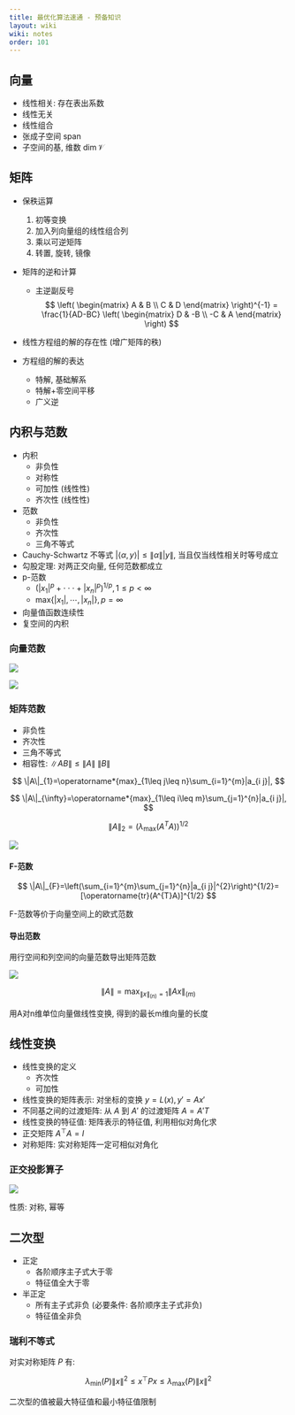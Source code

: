 ```yaml
---
title: 最优化算法速通 - 预备知识
layout: wiki
wiki: notes
order: 101
---
```


## 向量

- 线性相关: 存在表出系数
- 线性无关
- 线性组合
- 张成子空间 $\text{span}$
- 子空间的基, 维数 $\dim \mathcal{V}$

## 矩阵

- 保秩运算
  1. 初等变换
  2. 加入列向量组的线性组合列
  3. 乘以可逆矩阵
  4. 转置, 旋转, 镜像
- 矩阵的逆和计算
  - 主逆副反号
$$
\left(
\begin{matrix}
    A & B \\
    C & D
\end{matrix}
\right)^{-1} = 
\frac{1}{AD-BC}
\left(
\begin{matrix}
    D & -B \\
    -C & A
\end{matrix}
\right)
$$

- 线性方程组的解的存在性 (增广矩阵的秩)
- 方程组的解的表达
  - 特解, 基础解系
  - 特解+零空间平移
  - 广义逆

## 内积与范数

- 内积
  - 非负性
  - 对称性
  - 可加性 (线性性)
  - 齐次性 (线性性)
- 范数
  - 非负性
  - 齐次性
  - 三角不等式
- Cauchy-Schwartz 不等式 $|\langle\alpha,y\rangle|\leq\|\alpha\||y\|$, 当且仅当线性相关时等号成立
- 勾股定理: 对两正交向量, 任何范数都成立
- p-范数
  - $(|x_{1}|^{p}+\cdot\cdot\cdot+|x_{n}|^{p})^{1/p},1\leq p<\infty$
  - $\mathrm{max}\{|x_{1}|,\cdots,|x_{n}|\},p=\infty$
- 向量值函数连续性
- 复空间的内积

### 向量范数

![](https://cdn.duanyll.com/img/2022-12-03-17-11-03.png)

![](https://cdn.duanyll.com/img/2022-12-03-17-12-24.png)

### 矩阵范数

- 非负性
- 齐次性
- 三角不等式
- 相容性: $\|A B\|\leqslant\|A\|\ \|B\|$

$$
\|A\|_{1}=\operatorname*{max}_{1\leq j\leq n}\sum_{i=1}^{m}|a_{i j}|,
$$

$$
\|A\|_{\infty}=\operatorname*{max}_{1\leq i\leq m}\sum_{j=1}^{n}|a_{i j}|,
$$

$$
\|A\|_{2}=\left(\lambda_{\mathrm{max} }(A^{T}A)\right)^{1/2}
$$

![](https://cdn.duanyll.com/img/2022-12-03-17-17-33.png)

#### F-范数

$$
\|A\|_{F}=\left(\sum_{i=1}^{m}\sum_{j=1}^{n}|a_{i j}|^{2}\right)^{1/2}=[\operatorname{tr}(A^{T}A)]^{1/2}
$$

F-范数等价于向量空间上的欧式范数

#### 导出范数

用行空间和列空间的向量范数导出矩阵范数

![](https://cdn.duanyll.com/img/2022-12-03-17-32-24.png)

$$
\|A\|=\operatorname*{max}_{\|x\|_{(n)}=1}\|A x\|_{(m)}
$$

用A对n维单位向量做线性变换, 得到的最长m维向量的长度

## 线性变换

- 线性变换的定义
  - 齐次性
  - 可加性
- 线性变换的矩阵表示: 对坐标的变换 $y=L(x),y'=Ax'$
- 不同基之间的过渡矩阵: 从 $A$ 到 $A'$ 的过渡矩阵 $A=A'T$
- 线性变换的特征值: 矩阵表示的特征值, 利用相似对角化求
- 正交矩阵 $A^\top A=I$
- 对称矩阵: 实对称矩阵一定可相似对角化

### 正交投影算子

![](https://cdn.duanyll.com/img/2022-12-03-17-27-04.png)

性质: 对称, 幂等

## 二次型

- 正定
  - 各阶顺序主子式大于零
  - 特征值全大于零
- 半正定
  - 所有主子式非负 (必要条件: 各阶顺序主子式非负)
  - 特征值全非负

### 瑞利不等式

对实对称矩阵 $P$ 有:

$$
\lambda_{\operatorname*{min} }(P)\|x\|^{2}\leqslant x^{\top}P x\leqslant\lambda_{\operatorname*{max} }(P)\|x\|^{2}
$$

二次型的值被最大特征值和最小特征值限制